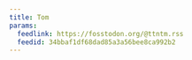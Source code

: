 ```yaml
---
title: Tom
params:
  feedlink: https://fosstodon.org/@ttntm.rss
  feedid: 34bbaf1df68dad85a3a56bee8ca992b2
---
```

